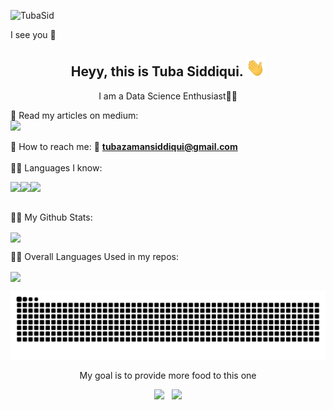 <p align="left"> <img src="https://komarev.com/ghpvc/?username=TubaSid&label=Visitors%20&color=0e75b6&style=flat" alt="TubaSid" /> </p>

I see you 👀
<h2 align="center">Heyy, this is Tuba Siddiqui. <img src="https://raw.githubusercontent.com/ABSphreak/ABSphreak/master/gifs/Hi.gif" width="30px"></h2>
<p align="center">I am a Data Science Enthusiast🐱‍👤</p>

🎈 Read my articles on medium:
<br>
<a href="https://medium.com/@tubasid/"><img height="30" src="https://miro.medium.com/max/8978/1*s986xIGqhfsN8U--09_AdA.png"></a></p>

🎈 How to reach me:
📧 **tubazamansiddiqui@gmail.com** 
<br>
<br>
 🐱‍💻 Languages I know: 
 
<img align="left" height="20" src="https://www.clipartmax.com/png/small/166-1666865_algoholic-a-coders-blog-matlab-icon-png.png">
<img align="left" height="20" src="https://www.clipartmax.com/png/middle/479-4795970_for-python-programming-language.png">
<img align="left" height="20" src="https://www.clipartmax.com/png/small/240-2409409_c-programming-icon-c-programming-language-icon.png">
<br />
<br />

  🐱‍💻 My Github Stats:
  
<p href="https://github.com/TubaSid/github-readme-stats">
  <img align="center" src="https://github-readme-stats.vercel.app/api?username=TubaSid&show_icons=true&include_all_commits=true&hide_border=true" />
</p>

   🐱‍💻 Overall Languages Used in my repos:
<p href="https://github.com/TubaSid/github-readme-stats">
  <img align="center" src="https://github-readme-stats.vercel.app/api/top-langs/?username=TubaSid&layout=compact&hide_border=true" />
</p>
<p align="center">
  <img src="https://github.com/TubaSid/TubaSid/blob/main/github-user-contribution.svg" alt="snake"></center>
</p>
<p align="center">My goal is to provide more food to this one</p>
<p align="center">
 <a href="https://twitter.com/Tubaasid"><img height="30" src="https://e7.pngegg.com/pngimages/708/311/png-clipart-twitter-twitter-thumbnail.png"></a>&nbsp;&nbsp; 
 <a href="https://www.linkedin.com/in/TubaSid/"><img height="30" src="https://brandlogos.net/wp-content/uploads/2016/06/linkedin-logo.png"></a></p>
